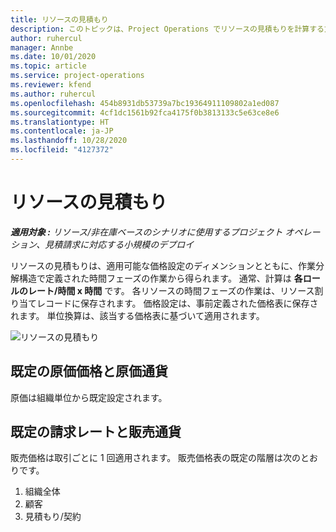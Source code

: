 ```yaml
---
title: リソースの見積もり
description: このトピックは、Project Operations でリソースの見積もりを計算する方法について説明します。
author: ruhercul
manager: Annbe
ms.date: 10/01/2020
ms.topic: article
ms.service: project-operations
ms.reviewer: kfend
ms.author: ruhercul
ms.openlocfilehash: 454b8931db53739a7bc19364911109802a1ed087
ms.sourcegitcommit: 4cf1dc1561b92fca4175f0b3813133c5e63ce8e6
ms.translationtype: HT
ms.contentlocale: ja-JP
ms.lasthandoff: 10/28/2020
ms.locfileid: "4127372"
---
```

# <a name="resource-estimates"></a>リソースの見積もり

_**適用対象 :** リソース/非在庫ベースのシナリオに使用するプロジェクト オペレーション、見積請求に対応する小規模のデプロイ_

リソースの見積もりは、適用可能な価格設定のディメンションとともに、作業分解構造で定義された時間フェーズの作業から得られます。 通常、計算は **各ロールのレート/時間 x 時間** です。 各リソースの時間フェーズの作業は、リソース割り当てレコードに保存されます。 価格設定は、事前定義された価格表に保存されます。 単位換算は、該当する価格表に基づいて適用されます。

![リソースの見積もり](./media/navigation12.png)

## <a name="default-cost-price-and-cost-currency"></a>既定の原価価格と原価通貨

原価は組織単位から既定設定されます。

## <a name="default-bill-rate-and-sales-currency"></a>既定の請求レートと販売通貨

販売価格は取引ごとに 1 回適用されます。 販売価格表の既定の階層は次のとおりです。

1. 組織全体
2. 顧客
3. 見積もり/契約

